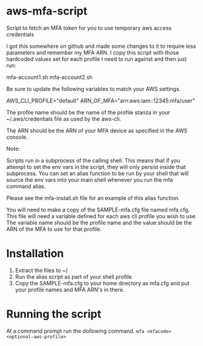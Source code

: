 # aws-mfa-script
Script to fetch an MFA token for you to use temporary aws access credentials

I got this somewhere on github and made some changes to it to require 
less parameters and remember my MFA ARN.  I copy this script with those 
hardcoded values set for each profile I need to run against and then just run:
 
 mfa-account1.sh
 mfa-account2.sh 

Be sure to update the following variables to match your AWS settings.

AWS_CLI_PROFILE="default"
ARN_OF_MFA="arn:aws:iam::12345:mfa/user"

The profile name should be the name of the profile stanza in your 
~/.aws/credentials file as used by the aws-cli.

The ARN should be the ARN of your MFA device as specified in the AWS console.

Note:

Scripts run in a subprocess of the calling shell.  This means that 
if you attempt to set the env vars in the script, they will only persist
inside that subprocess.  You can set an alias function to be run by your
shell that will source the env vars into your main shell whenever you 
run the mfa command alias.

Please see the mfa-install.sh file for an example of this alias function.

You will need to make a copy of the SAMPLE-mfa.cfg file named mfa.cfg.
This file will need a variable defined for each aws cli profile you wish
to use. The variable name should be the profile name and the value should 
be the ARN of the MFA to use for that profile. 

# Installation
 1. Extract the files to ~/
 2. Run the alias script as part of your shell profile.
 3. Copy the SAMPLE-mfa.cfg to your home directory as mfa.cfg and put your profile names and MFA ARN's in there.
 
# Running the script
At a command prompt run the dollowing command.
```mfa <mfacode> <optional-aws-profile>```
 


